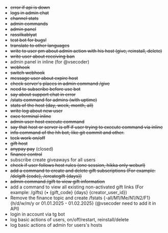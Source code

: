 - ~~error if api is down~~
- ~~logs in admin chat~~
- ~~channel stats~~
- ~~admin commands~~
- ~~admin panel~~
- ~~rassilkablyat~~
- ~~test bot for bugs!~~
- ~~translate to other languages~~
- ~~write to user pm about admin action with his host (give, reinstall, delete)~~
- ~~write user about receiving ban~~
- admin panel in inline (for @vsecoder)
- ~~webhook~~
- ~~switch webhook~~
- ~~message user about expire host~~
- ~~check server's places in admin command /give~~
- ~~need to subscribe before use bot~~
- ~~say about support chat in error~~
- ~~/stats command for admins (with uptime)~~
- ~~stats of the host (day, week, month, all)~~
- ~~write log about new user~~
- ~~exec terminal inline~~
- ~~admin user host execute command~~
- ~~say that host or server is off if user trying to execute command via inline~~
- ~~info command of the hh bot, like git commit and other.~~
- ~~teck work on/off~~
- ~~gift host~~
- ~~anypay pay~~ (closed)
- ~~finance control~~
- subscribe create giveaways for all users
- ~~check if user follows host rules (one session, hikka only weburl)~~
- ~~add a command to create and delete gift subscriptions (For example: /delgift {code}, /creategift {days})~~
- ~~admin command /gift to view gift information~~ 
- add a command to view all existing non-activated gift links (For example: /gifts) (• {gift_code} {days} {creator_user_id})
- Remove the finance topic and create /fstats {-all/M1/Me/N1/N2/F1} {h/d/w/m/y or 01.01.2025 - 01.02.2025} (@vsecoder need to add it in API)
- login in account via tg bot
- log basic actions of users, on/off/restart, reinstall/delete
- log basic actions of admin for users's hosts
